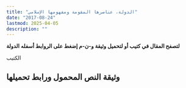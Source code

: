 ```yaml
---
title: "الدولة، عناصرها المقومة ومفهومها الإسلامي"
date: "2017-08-24"
lastmod: 2025-04-05
description: ""
---
```

**لتصفح المقال في كتيب أو لتحميل وثيقة و-ن-م إضغط على الروابط أسفله** **الدولة**

الكتيب

## وثيقة النص المحمول ورابط تحميلها

###
